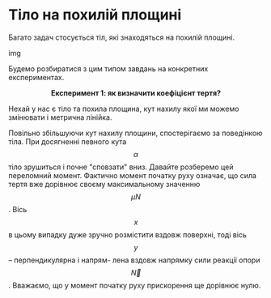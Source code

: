 # Тiло на похилiй площинi

Багато задач стосується тiл, якi знаходяться на похилiй площинi.

img

Будемо розбиратися з цим типом завдань на конкретних експериментах.

<div align="center"><b><span class="p1">Експеримент 1:</span> як визначити коефiцiєнт тертя?</b></div>

Нехай у нас є тiло та похила площина, кут нахилу якої ми можемо змiнювати i метрична лiнiйка.

Повiльно збiльшуючи кут нахилу площини, спостерiгаємо за поведiнкою тiла. При досягненнi певного кута $$\alpha$$ тiло зрушиться i почне "сповзати" вниз. Давайте розберемо цей переломний момент. Фактично момент початку руху означає, що сила тертя вже дорiвнює своєму максимальному значенню $$\mu N$$. Вiсь $$x$$ в цьому випадку дуже зручно розмiстити вздовж поверхнi, тодi вiсь $$y$$ – перпендикулярна i напрям-
лена вздовж напрямку сили реакцiї опори $$\vec{N}$$. Вважаємо, що у момент початку руху прискорення ще дорiвнює нулю.